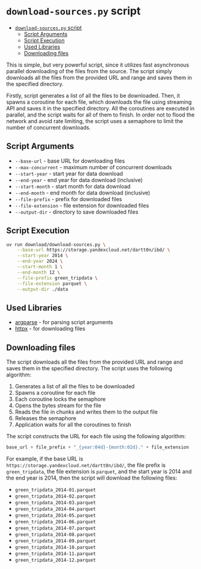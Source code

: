 # `download-sources.py` script

- [`download-sources.py` script](#download-sourcespy-script)
  - [Script Arguments](#script-arguments)
  - [Script Execution](#script-execution)
  - [Used Libraries](#used-libraries)
  - [Downloading files](#downloading-files)


This is simple, but very powerful script, since it utilizes fast asynchronous parallel downloading of the files from the source. The script simply downloads all the files from the provided URL and range and saves them in the specified directory. 

Firstly, script generates a list of all the files to be downloaded. Then, it spawns a coroutine for each file, which downloads the file using streaming API and saves it in the specified directory. All the coroutines are executed in parallel, and the script waits for all of them to finish. In order not to flood the network and avoid rate limiting, the script uses a semaphore to limit the number of concurrent downloads.

## Script Arguments

- `--base-url` - base URL for downloading files
- `--max-concurrent` - maximum number of concurrent downloads
- `--start-year` - start year for data download
- `--end-year` - end year for data download (inclusive)
- `--start-month` - start month for data download
- `--end-month` - end month for data download (inclusive)
- `--file-prefix` - prefix for downloaded files
- `--file-extension` - file extension for downloaded files
- `--output-dir` - directory to save downloaded files

## Script Execution

```bash
uv run download/download-sources.py \
    --base-url https://storage.yandexcloud.net/dartt0n/ibd/ \
    --start-year 2014 \
    --end-year 2024 \
    --start-month 1 \
    --end-month 12 \
    --file-prefix green_tripdata \
    --file-extension parquet \
    --output-dir ./data
```

## Used Libraries

- [argparse](https://docs.python.org/3/library/argparse.html) - for parsing script arguments
- [httpx](https://www.python-httpx.org/) - for downloading files

## Downloading files

The script downloads all the files from the provided URL and range and saves them in the specified directory. The script uses the following algorithm:
1. Generates a list of all the files to be downloaded
2. Spawns a coroutine for each file
3. Each coroutine locks the semaphore
4. Opens the bytes stream for the file
5. Reads the file in chunks and writes them to the output file
6. Releases the semaphore
7. Application waits for all the coroutines to finish

The script constructs the URL for each file using the following algorithm:
```python
base_url + file_prefix + "_{year:04d}-{month:02d}." + file_extension
```

For example, if the base URL is `https://storage.yandexcloud.net/dartt0n/ibd/`, the file prefix is `green_tripdata`, the file extension is `parquet`, and the start year is 2014 and the end year is 2014, then the script will download the following files:
- `green_tripdata_2014-01.parquet`
- `green_tripdata_2014-02.parquet`
- `green_tripdata_2014-03.parquet`
- `green_tripdata_2014-04.parquet`
- `green_tripdata_2014-05.parquet`
- `green_tripdata_2014-06.parquet`
- `green_tripdata_2014-07.parquet`
- `green_tripdata_2014-08.parquet`
- `green_tripdata_2014-09.parquet`
- `green_tripdata_2014-10.parquet`
- `green_tripdata_2014-11.parquet`
- `green_tripdata_2014-12.parquet`